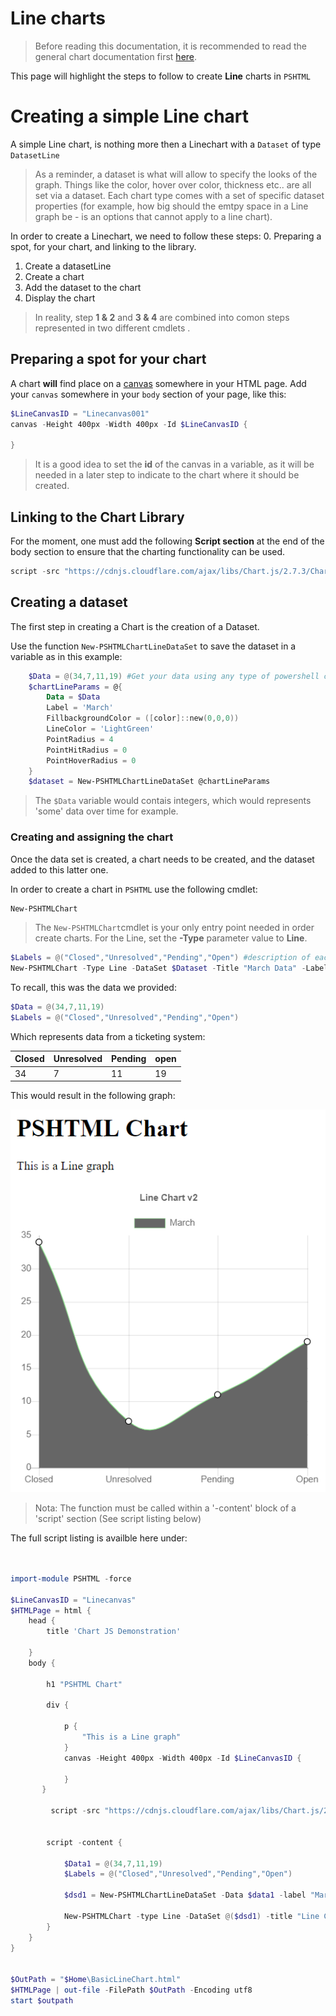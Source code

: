 
# Line charts

> Before reading this documentation, it is recommended to read the general chart documentation first [here](./Charts.md).

This page will highlight the steps to follow to create **Line** charts in  ```PSHTML```

# Creating a simple Line chart

A simple Line chart, is nothing more then a Linechart with a ```Dataset``` of type ```DatasetLine```

> As a reminder, a dataset is what will allow to specify the looks of the graph. Things like the color, hover over color, thickness etc.. are all set via a dataset. Each chart type comes with a set of specific dataset properties (for example, how big should the emtpy space in a Line graph be - is an options that cannot apply to a line chart).

In order to create a Linechart, we need to follow these steps:
0. Preparing a spot, for your chart, and linking to the library.
1. Create a datasetLine
2. Create a chart
3. Add the dataset to the chart
4. Display the chart

> In reality, step **1 & 2** and **3 & 4** are combined into comon steps represented in two different cmdlets .


## Preparing a spot for your chart 

A chart **will** find place on a [canvas](https://www.w3schools.com/tags/tag_canvas.asp) somewhere in your HTML page. 
Add your ```canvas``` somewhere in your ```body``` section of your page, like this:

```powershell
$LineCanvasID = "Linecanvas001"
canvas -Height 400px -Width 400px -Id $LineCanvasID {
    
}
```

> It is a good idea to set the __id__ of the canvas in a variable, as it will be needed in a later step to indicate to the chart where it should be created.

## Linking to the Chart Library

For the moment, one must add the following **Script section** at the end of the body section to ensure that the charting functionality can be used.

```powershell
script -src "https://cdnjs.cloudflare.com/ajax/libs/Chart.js/2.7.3/Chart.min.js" -type "text/javascript"
```

## Creating a dataset

The first step in creating a Chart is the creation of a Dataset.

Use the function ```New-PSHTMLChartLineDataSet``` to save the dataset in a variable as in this example:

```powershell
    $Data = @(34,7,11,19) #Get your data using any type of powershell cmdlet / function
    $chartLineParams = @{
        Data = $Data
        Label = 'March'
        FillbackgroundColor = ([color]::new(0,0,0))
        LineColor = 'LightGreen'
        PointRadius = 4
        PointHitRadius = 0
        PointHoverRadius = 0
    }
    $dataset = New-PSHTMLChartLineDataSet @chartLineParams

```

> The ```$Data``` variable would contais integers, which would represents 'some' data over time for example.

### Creating and assigning the chart


Once the data set is created, a chart needs to be created, and the dataset added to this latter one.

In order to create a chart in ```PSHTML``` use the following cmdlet:

```powershell
New-PSHTMLChart
```

> The ```New-PSHTMLChart```cmdlet is your only entry point needed in order create charts. For the Line, set the **-Type** parameter value to **Line**.

```powershell
$Labels = @("Closed","Unresolved","Pending","Open") #description of each row from data
New-PSHTMLChart -Type Line -DataSet $Dataset -Title "March Data" -Labels $Labels -CanvasID $LineCanvasID
```

To recall, this was the data we provided:

```powershell
$Data = @(34,7,11,19)
$Labels = @("Closed","Unresolved","Pending","Open")


```

Which represents data from a ticketing system:

|Closed|Unresolved|Pending|open|
|---|---|---|---|
|34|7|11|19|

This would result in the following graph:

![BasicLineChar](../Images/LineChart_basic_01.png)

> Nota: The function must be called within a '-content' block of a 'script' section (See script listing below)

The full script listing is availble here under:

```powershell


import-module PSHTML -force

$LineCanvasID = "Linecanvas"
$HTMLPage = html { 
    head {
        title 'Chart JS Demonstration'
        
    }
    body {
        
        h1 "PSHTML Chart"

        div {

            p {
                "This is a Line graph"
            }
            canvas -Height 400px -Width 400px -Id $LineCanvasID {
    
            }
       }

         script -src "https://cdnjs.cloudflare.com/ajax/libs/Chart.js/2.7.3/Chart.min.js" -type "text/javascript"


        script -content {

            $Data1 = @(34,7,11,19)
            $Labels = @("Closed","Unresolved","Pending","Open")

            $dsd1 = New-PSHTMLChartLineDataSet -Data $data1 -label "March" -FillbackgroundColor ([color]::new(0,0,0)) -LineColor 'LightGreen'

            New-PSHTMLChart -type Line -DataSet @($dsd1) -title "Line Chart v2" -Labels $Labels -CanvasID $LineCanvasID
        }
    }
}


$OutPath = "$Home\BasicLineChart.html"
$HTMLPage | out-file -FilePath $OutPath -Encoding utf8
start $outpath

```
